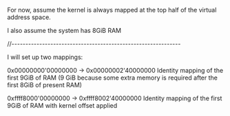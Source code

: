 For now, assume the kernel is always mapped at the top half of the virtual address space.

I also assume the system has 8GiB RAM

//-------------------------------------------------------------

I will set up two mappings: 

0x00000000'00000000 -> 0x00000002'40000000    Identity mapping of the first 9GiB of RAM (9 GiB because some extra memory
                                              is required after the first 8GiB of present RAM)

0xffff8000'00000000 -> 0xffff8002'40000000    Identity mapping of the first 9GiB of RAM with kernel offset applied
